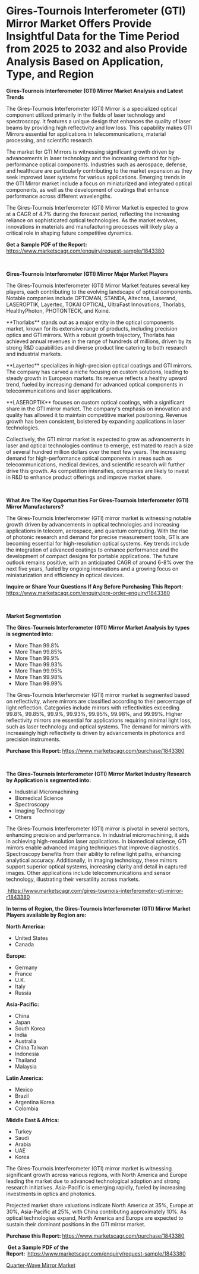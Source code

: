 <p><h1>Gires-Tournois Interferometer (GTI) Mirror Market Offers Provide Insightful Data for the Time Period from 2025 to 2032 and also Provide Analysis Based on Application, Type, and Region</h1></p><p><strong>Gires-Tournois Interferometer (GTI) Mirror Market Analysis and Latest Trends</strong></p>
<p><p>The Gires-Tournois Interferometer (GTI) Mirror is a specialized optical component utilized primarily in the fields of laser technology and spectroscopy. It features a unique design that enhances the quality of laser beams by providing high reflectivity and low loss. This capability makes GTI Mirrors essential for applications in telecommunications, material processing, and scientific research.</p><p>The market for GTI Mirrors is witnessing significant growth driven by advancements in laser technology and the increasing demand for high-performance optical components. Industries such as aerospace, defense, and healthcare are particularly contributing to the market expansion as they seek improved laser systems for various applications. Emerging trends in the GTI Mirror market include a focus on miniaturized and integrated optical components, as well as the development of coatings that enhance performance across different wavelengths.</p><p>The Gires-Tournois Interferometer (GTI) Mirror Market is expected to grow at a CAGR of 4.7% during the forecast period, reflecting the increasing reliance on sophisticated optical technologies. As the market evolves, innovations in materials and manufacturing processes will likely play a critical role in shaping future competitive dynamics.</p></p>
<p><strong>Get a Sample PDF of the Report:&nbsp;</strong> <a href="https://www.marketscagr.com/enquiry/request-sample/1843380?utm_campaign=1869&utm_medium=2&utm_source=Github&utm_content=ia&utm_term=13022025&utm_id=gires-tournois-interferometer-gti-mirror">https://www.marketscagr.com/enquiry/request-sample/1843380</a></p>
<p>&nbsp;</p>
<p><strong>Gires-Tournois Interferometer (GTI) Mirror Major Market Players</strong></p>
<p><p>The Gires-Tournois Interferometer (GTI) Mirror Market features several key players, each contributing to the evolving landscape of optical components. Notable companies include OPTOMAN, STANDA, Altechna, Laserand, LASEROPTIK, Layertec, TOKAI OPTICAL, UltraFast Innovations, Thorlabs, HealthyPhoton, PHOTONTECK, and Koiné.</p><p>**Thorlabs** stands out as a major entity in the optical components market, known for its extensive range of products, including precision optics and GTI mirrors. With a robust growth trajectory, Thorlabs has achieved annual revenues in the range of hundreds of millions, driven by its strong R&D capabilities and diverse product line catering to both research and industrial markets.</p><p>**Layertec** specializes in high-precision optical coatings and GTI mirrors. The company has carved a niche focusing on custom solutions, leading to steady growth in European markets. Its revenue reflects a healthy upward trend, fueled by increasing demand for advanced optical components in telecommunications and laser applications.</p><p>**LASEROPTIK** focuses on custom optical coatings, with a significant share in the GTI mirror market. The company's emphasis on innovation and quality has allowed it to maintain competitive market positioning. Revenue growth has been consistent, bolstered by expanding applications in laser technologies.</p><p>Collectively, the GTI mirror market is expected to grow as advancements in laser and optical technologies continue to emerge, estimated to reach a size of several hundred million dollars over the next few years. The increasing demand for high-performance optical components in areas such as telecommunications, medical devices, and scientific research will further drive this growth. As competition intensifies, companies are likely to invest in R&D to enhance product offerings and improve market share.</p></p>
<p>&nbsp;</p>
<p><strong>What Are The Key Opportunities For Gires-Tournois Interferometer (GTI) Mirror Manufacturers?</strong></p>
<p><p>The Gires-Tournois Interferometer (GTI) mirror market is witnessing notable growth driven by advancements in optical technologies and increasing applications in telecom, aerospace, and quantum computing. With the rise of photonic research and demand for precise measurement tools, GTIs are becoming essential for high-resolution optical systems. Key trends include the integration of advanced coatings to enhance performance and the development of compact designs for portable applications. The future outlook remains positive, with an anticipated CAGR of around 6-8% over the next five years, fueled by ongoing innovations and a growing focus on miniaturization and efficiency in optical devices.</p></p>
<p><strong>Inquire or Share Your Questions If Any Before Purchasing This Report:</strong> <a href="https://www.marketscagr.com/enquiry/pre-order-enquiry/1843380?utm_campaign=1869&utm_medium=2&utm_source=Github&utm_content=ia&utm_term=13022025&utm_id=gires-tournois-interferometer-gti-mirror">https://www.marketscagr.com/enquiry/pre-order-enquiry/1843380</a></p>
<p>&nbsp;</p>
<p><strong>Market Segmentation</strong></p>
<p><strong>The Gires-Tournois Interferometer (GTI) Mirror Market Analysis by types is segmented into:</strong></p>
<p><ul><li>More Than 99.8%</li><li>More Than 99.85%</li><li>More Than 99.9%</li><li>More Than 99.93%</li><li>More Than 99.95%</li><li>More Than 99.98%</li><li>More Than 99.99%</li></ul></p>
<p><p>The Gires-Tournois Interferometer (GTI) mirror market is segmented based on reflectivity, where mirrors are classified according to their percentage of light reflection. Categories include mirrors with reflectivities exceeding 99.8%, 99.85%, 99.9%, 99.93%, 99.95%, 99.98%, and 99.99%. Higher reflectivity mirrors are essential for applications requiring minimal light loss, such as laser technology and optical systems. The demand for mirrors with increasingly high reflectivity is driven by advancements in photonics and precision instruments.</p></p>
<p><strong>Purchase this Report:&nbsp;</strong><a href="https://www.marketscagr.com/purchase/1843380?utm_campaign=1869&utm_medium=2&utm_source=Github&utm_content=ia&utm_term=13022025&utm_id=gires-tournois-interferometer-gti-mirror">https://www.marketscagr.com/purchase/1843380</a></p>
<p>&nbsp;</p>
<p><strong>The Gires-Tournois Interferometer (GTI) Mirror Market Industry Research by Application is segmented into:</strong></p>
<p><ul><li>Industrial Micromachining</li><li>Biomedical Science</li><li>Spectroscopy</li><li>Imaging Technology</li><li>Others</li></ul></p>
<p><p>The Gires-Tournois Interferometer (GTI) mirror is pivotal in several sectors, enhancing precision and performance. In industrial micromachining, it aids in achieving high-resolution laser applications. In biomedical science, GTI mirrors enable advanced imaging techniques that improve diagnostics. Spectroscopy benefits from their ability to refine light paths, enhancing analytical accuracy. Additionally, in imaging technology, these mirrors support superior optical systems, increasing clarity and detail in captured images. Other applications include telecommunications and sensor technology, illustrating their versatility across markets.</p></p>
<p><a href="https://www.marketscagr.com/gires-tournois-interferometer-gti-mirror-r1843380?utm_campaign=1869&utm_medium=2&utm_source=Github&utm_content=ia&utm_term=13022025&utm_id=gires-tournois-interferometer-gti-mirror">&nbsp;https://www.marketscagr.com/gires-tournois-interferometer-gti-mirror-r1843380</a></p>
<p><strong>In terms of Region, the Gires-Tournois Interferometer (GTI) Mirror Market Players available by Region are:</strong></p>
<p>
    <p> <strong> North America: </strong>
        <ul>
            <li>United States</li>
            <li>Canada</li>
        </ul>
        </p> 
    <p> <strong> Europe: </strong>
        <ul>
            <li>Germany</li>
            <li>France</li>
            <li>U.K.</li>
            <li>Italy</li>
            <li>Russia</li>
        </ul>
        </p> 
    <p> <strong> Asia-Pacific: </strong>
        <ul>
            <li>China</li>
            <li>Japan</li>
            <li>South Korea</li>
            <li>India</li>
            <li>Australia</li>
            <li>China Taiwan</li>
            <li>Indonesia</li>
            <li>Thailand</li>
            <li>Malaysia</li>
        </ul>
        </p> 
    <p> <strong> Latin America: </strong>
        <ul>
            <li>Mexico</li>
            <li>Brazil</li>
            <li>Argentina Korea</li>
            <li>Colombia</li>
        </ul>
        </p> 
    <p> <strong> Middle East & Africa: </strong>
        <ul>
            <li>Turkey</li>
            <li>Saudi</li>
            <li>Arabia</li>
            <li>UAE</li>
            <li>Korea</li>
        </ul>
    </p>
    </p>
<p><p>The Gires-Tournois Interferometer (GTI) mirror market is witnessing significant growth across various regions, with North America and Europe leading the market due to advanced technological adoption and strong research initiatives. Asia-Pacific is emerging rapidly, fueled by increasing investments in optics and photonics. </p><p>Projected market share valuations indicate North America at 35%, Europe at 30%, Asia-Pacific at 25%, with China contributing approximately 10%. As optical technologies expand, North America and Europe are expected to sustain their dominant positions in the GTI mirror market.</p></p>
<p><strong>Purchase this Report: </strong><a href="https://www.marketscagr.com/purchase/1843380?utm_campaign=1869&utm_medium=2&utm_source=Github&utm_content=ia&utm_term=13022025&utm_id=gires-tournois-interferometer-gti-mirror">https://www.marketscagr.com/purchase/1843380</a></p>
<p>&nbsp;<strong>Get a Sample PDF of the Report:&nbsp;&nbsp;</strong><a href="https://www.marketscagr.com/enquiry/request-sample/1843380?utm_campaign=1869&utm_medium=2&utm_source=Github&utm_content=ia&utm_term=13022025&utm_id=gires-tournois-interferometer-gti-mirror">https://www.marketscagr.com/enquiry/request-sample/1843380</a></p>
<p><strong></strong></p>
<p><p><a href="https://github.com/provorikovar/Market-Research-Report-List-7/blob/main/quarter-wave-mirror-market.md?utm_campaign=1869&utm_medium=2&utm_source=Github&utm_content=ia&utm_term=13022025&utm_id=gires-tournois-interferometer-gti-mirror">Quarter-Wave Mirror Market</a></p></p>